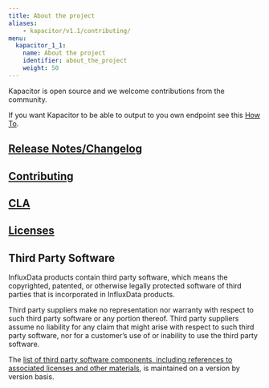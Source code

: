 ```yaml
---
title: About the project
aliases:
    - kapacitor/v1.1/contributing/
menu:
  kapacitor_1_1:
    name: About the project
    identifier: about_the_project
    weight: 50
---
```


Kapacitor is open source and we welcome contributions from the community.

If you want Kapacitor to be able to output to you own endpoint see this [How To](/kapacitor/v1.1/about_the_project/custom_output/).

## [Release Notes/Changelog](/kapacitor/v1.1/about_the_project/change_log/)

## [Contributing](https://github.com/influxdata/kapacitor/blob/master/CONTRIBUTING.md)

## [CLA](https://influxdata.com/community/cla/)

## [Licenses](https://github.com/influxdata/kapacitor/blob/master/LICENSE)

## Third Party Software
InfluxData products contain third party software, which means the copyrighted, patented, or otherwise legally protected
software of third parties that is incorporated in InfluxData products.

Third party suppliers make no representation nor warranty with respect to such third party software or any portion thereof.
Third party suppliers assume no liability for any claim that might arise with respect to such third party software, nor for a
customer’s use of or inability to use the third party software.

The [list of third party software components, including references to associated licenses and other materials](https://github.com/influxdata/kapacitor/blob/v1.1/LICENSE_OF_DEPENDENCIES.md), is maintained on a version by version basis.
